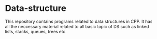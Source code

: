 # Data-structure
This repository contains programs related to data structures in CPP.
It has all the neccessary material related to all basic topic of DS such as linked lists, stacks, queues, trees etc.
